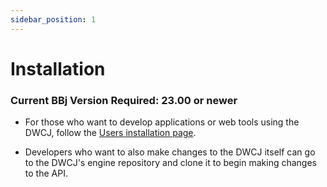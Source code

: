 ```yaml
---
sidebar_position: 1
---
```


# Installation

<div style={{"display":"grid", "width":"100%"}}>
    <h3 style={{"justify-self" : "end"}}> Current BBj Version Required: 23.00 or newer </h3>
</div>

- For those who want to develop applications or web tools using the DWCJ,
follow the [Users installation page](/docs/installation/local_install).

- Developers who want to also make changes to the DWCJ itself can go to the DWCJ's engine repository and clone it to begin making changes to the API.

